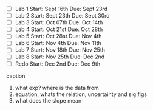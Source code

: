 - [ ] Lab 1
      Start: Sept 16th
      Due: Sept 23rd
- [ ] Lab 2
      Start: Sept 23th
      Due: Sept 30rd
- [ ] Lab 3
      Start: Oct 07th
      Due: Oct 14th
- [ ] Lab 4
      Start: Oct 21st
      Due: Oct 28th
- [ ] Lab 5
      Start: Oct 28st
      Due: Nov 4th
- [ ] Lab 6
      Start: Nov 4th
      Due: Nov 11th
- [ ] Lab 7
      Start: Nov 18th
      Due: Nov 25th
- [ ] Lab 8
      Start: Nov 25th
      Due: Dec 2nd
- [ ] Redo
      Start: Dec 2nd
      Due: Dec 9th

caption 

1. what exp? where is the data from
2. equation, whats the relation, uncertainty and sig figs
3. what does the slope mean